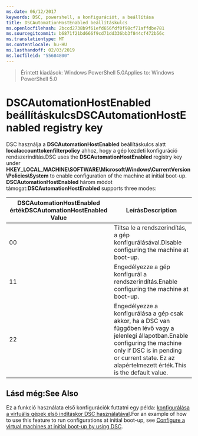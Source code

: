 ```yaml
---
ms.date: 06/12/2017
keywords: DSC, powershell, a konfigurációt, a beállítása
title: DSCAutomationHostEnabled beállításkulcs
ms.openlocfilehash: 2bccd2738b9f61efd656fdf0f98cf71affdbe781
ms.sourcegitcommit: b6871f21bd666f9cd71dd336bb3f844cf472b56c
ms.translationtype: MT
ms.contentlocale: hu-HU
ms.lasthandoff: 02/03/2019
ms.locfileid: "55684800"
---
```

><span data-ttu-id="8b29c-103">Érintett kiadások: Windows PowerShell 5.0</span><span class="sxs-lookup"><span data-stu-id="8b29c-103">Applies to: Windows PowerShell 5.0</span></span>

# <a name="dscautomationhostenabled-registry-key"></a><span data-ttu-id="8b29c-104">DSCAutomationHostEnabled beállításkulcs</span><span class="sxs-lookup"><span data-stu-id="8b29c-104">DSCAutomationHostEnabled registry key</span></span>

<span data-ttu-id="8b29c-105">DSC használja a **DSCAutomationHostEnabled** beállításkulcs alatt **localaccounttokenfilterpolicy** ahhoz, hogy a gép kezdeti konfiguráció rendszerindítás.</span><span class="sxs-lookup"><span data-stu-id="8b29c-105">DSC uses the **DSCAutomationHostEnabled** registry key under **HKEY_LOCAL_MACHINE\SOFTWARE\Microsoft\Windows\CurrentVersion\Policies\System** to enable configuration of the machine at initial boot-up.</span></span>
<span data-ttu-id="8b29c-106">**DSCAutomationHostEnabled** három módot támogat:</span><span class="sxs-lookup"><span data-stu-id="8b29c-106">**DSCAutomationHostEnabled** supports three modes:</span></span>

|  <span data-ttu-id="8b29c-107">DSCAutomationHostEnabled érték</span><span class="sxs-lookup"><span data-stu-id="8b29c-107">DSCAutomationHostEnabled Value</span></span>  |  <span data-ttu-id="8b29c-108">Leírás</span><span class="sxs-lookup"><span data-stu-id="8b29c-108">Description</span></span>   |
|---|---|
<span data-ttu-id="8b29c-109">0</span><span class="sxs-lookup"><span data-stu-id="8b29c-109">0</span></span> | <span data-ttu-id="8b29c-110">Tiltsa le a rendszerindítás, a gép konfigurálásával.</span><span class="sxs-lookup"><span data-stu-id="8b29c-110">Disable configuring the machine at boot-up.</span></span> |
<span data-ttu-id="8b29c-111">1</span><span class="sxs-lookup"><span data-stu-id="8b29c-111">1</span></span> | <span data-ttu-id="8b29c-112">Engedélyezze a gép konfigurál a rendszerindítás.</span><span class="sxs-lookup"><span data-stu-id="8b29c-112">Enable configuring the machine at boot-up.</span></span> |
<span data-ttu-id="8b29c-113">2</span><span class="sxs-lookup"><span data-stu-id="8b29c-113">2</span></span> | <span data-ttu-id="8b29c-114">Engedélyezze a konfigurálása a gép csak akkor, ha a DSC van függőben lévő vagy a jelenlegi állapotban.</span><span class="sxs-lookup"><span data-stu-id="8b29c-114">Enable configuring the machine only if DSC is in pending or current state.</span></span> <span data-ttu-id="8b29c-115">Ez az alapértelmezett érték.</span><span class="sxs-lookup"><span data-stu-id="8b29c-115">This is the default value.</span></span> |

## <a name="see-also"></a><span data-ttu-id="8b29c-116">Lásd még:</span><span class="sxs-lookup"><span data-stu-id="8b29c-116">See Also</span></span>

<span data-ttu-id="8b29c-117">Ez a funkció használata első konfigurációk futtatni egy példa: [konfigurálása a virtuális gépek első indításkor DSC használatával](bootstrapDsc.md).</span><span class="sxs-lookup"><span data-stu-id="8b29c-117">For an example of how to use this feature to run configurations at initial boot-up, see [Configure a virtual machines at initial boot-up by using DSC](bootstrapDsc.md).</span></span>
